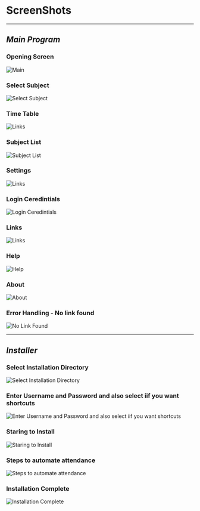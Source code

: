 # ScreenShots
----

## ***Main Program***

### Opening Screen    
![Main](https://mysterious-owl.github.io/moodle/screenshots/Main.png)
<br>
### Select Subject
![Select Subject](https://mysterious-owl.github.io/moodle/screenshots/Select%20Subject.png)
<br>
### Time Table
![Links](https://mysterious-owl.github.io/moodle/screenshots/Time%20Table.png)
<br>
### Subject List
![Subject List](https://mysterious-owl.github.io/moodle/screenshots/Subject%20List.png)
<br>
### Settings
![Links](https://mysterious-owl.github.io/moodle/screenshots/Settings.png)
<br>
### Login Ceredintials
![Login Ceredintials](https://mysterious-owl.github.io/moodle/screenshots/Login%20Ceredintials.png)
<br>
### Links
![Links](https://mysterious-owl.github.io/moodle/screenshots/Links.png)
<br>
### Help
![Help](https://mysterious-owl.github.io/moodle/screenshots/Help.png)
<br>
### About
![About](https://mysterious-owl.github.io/moodle/screenshots/About.png)
<br>
### Error Handling - No link found

![No Link Found](https://mysterious-owl.github.io/moodle/screenshots/No%20link%20found.png)
<br>
<hr>

## ***Installer***
### Select Installation Directory
![Select Installation Directory](https://mysterious-owl.github.io/moodle/screenshots/Location.png)
<br>
### Enter Username and Password and also select iif you want shortcuts
![Enter Username and Password and also select iif you want shortcuts](https://mysterious-owl.github.io/moodle/screenshots/Username.png)
<br>
### Staring to Install
![Staring to Install](https://mysterious-owl.github.io/moodle/screenshots/Process.png)
<br>
### Steps to automate attendance
![Steps to automate attendance](https://mysterious-owl.github.io/moodle/screenshots/How%20to.png)
<br>
### Installation Complete
![Installation Complete](https://mysterious-owl.github.io/moodle/screenshots/Completed.png)
<br>
